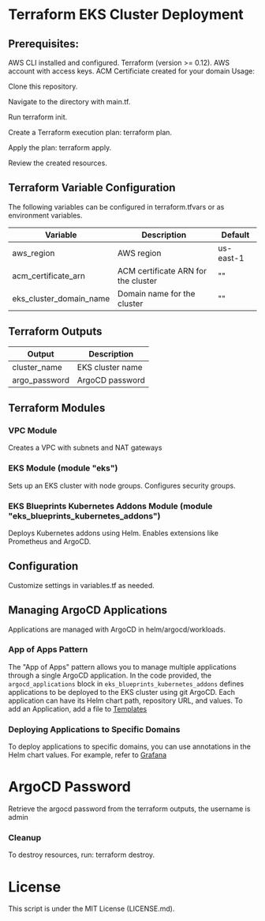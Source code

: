 # Terraform EKS Cluster Deployment
## Prerequisites:

AWS CLI installed and configured.
Terraform (version >= 0.12).
AWS account with access keys.
ACM Certificiate created for your domain
Usage:

Clone this repository.

Navigate to the directory with main.tf.

Run terraform init.

Create a Terraform execution plan: terraform plan.

Apply the plan: terraform apply.

Review the created resources.

## Terraform Variable Configuration

The following variables can be configured in terraform.tfvars or as environment variables.

| Variable | Description | Default |
| --- | --- | --- |
| aws_region | AWS region | us-east-1 |
| acm_certificate_arn | ACM certificate ARN for the cluster | "" |
| eks_cluster_domain_name | Domain name for the cluster | "" |

## Terraform Outputs

| Output | Description |
| --- | --- |
| cluster_name | EKS cluster name |
| argo_password | ArgoCD password |

## Terraform Modules
### VPC Module
Creates a VPC with subnets and NAT gateways

### EKS Module (module "eks")
Sets up an EKS cluster with node groups.
Configures security groups.

### EKS Blueprints Kubernetes Addons Module (module "eks_blueprints_kubernetes_addons")
Deploys Kubernetes addons using Helm.
Enables extensions like Prometheus and ArgoCD.

## Configuration
Customize settings in variables.tf as needed.

## Managing ArgoCD Applications
Applications are managed with ArgoCD in helm/argocd/workloads.

### App of Apps Pattern

The "App of Apps" pattern allows you to manage multiple applications through a single ArgoCD application. In the code provided, the `argocd_applications` block in `eks_blueprints_kubernetes_addons` defines applications to be deployed to the EKS cluster using git ArgoCD. Each application can have its Helm chart path, repository URL, and values.
To add an Application, add a file to [Templates](./helm/argocd/workloads/templates)

### Deploying Applications to Specific Domains

To deploy applications to specific domains, you can use annotations in the Helm chart values. For example, refer to [Grafana](./helm/argocd/workloads/templates/grafana.yaml)

# ArgoCD Password
Retrieve the argocd password from the terraform outputs, the username is admin

### Cleanup
To destroy resources, run: terraform destroy.

# License
This script is under the MIT License (LICENSE.md).
